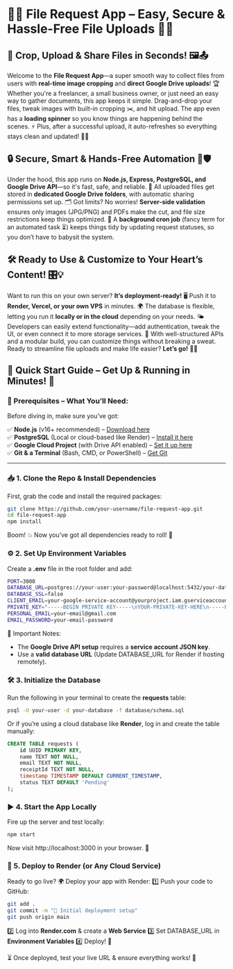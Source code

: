 # 📂✨ File Request App – Easy, Secure & Hassle-Free File Uploads 🚀💾  

## 🎨 Crop, Upload & Share Files in Seconds! 🖼️📤  

Welcome to the **File Request App**—a super smooth way to collect files from users with **real-time image cropping** and **direct Google Drive uploads**! 🏆 Whether you're a freelancer, a small business owner, or just need an easy way to gather documents, this app keeps it simple. Drag-and-drop your files, tweak images with built-in cropping ✂️, and hit upload. The app even has a **loading spinner** so you know things are happening behind the scenes. ⚡ Plus, after a successful upload, it auto-refreshes so everything stays clean and updated! 🔄✅  

## 🔒 Secure, Smart & Hands-Free Automation 🤖🛡️  

Under the hood, this app runs on **Node.js, Express, PostgreSQL, and Google Drive API**—so it's fast, safe, and reliable. 🚀 All uploaded files get stored in **dedicated Google Drive folders**, with automatic sharing permissions set up. 🗂️ Got limits? No worries! **Server-side validation** ensures only images (JPG/PNG) and PDFs make the cut, and file size restrictions keep things optimized. 📏 A **background cron job** (fancy term for an automated task ⏳) keeps things tidy by updating request statuses, so you don’t have to babysit the system.  

## 🛠️ Ready to Use & Customize to Your Heart’s Content! 🎛️💡  

Want to run this on your own server? **It’s deployment-ready!** 🖥️ Push it to **Render, Vercel, or your own VPS** in minutes. 🌍 The database is flexible, letting you run it **locally or in the cloud** depending on your needs. 🌤️ Developers can easily extend functionality—add authentication, tweak the UI, or even connect it to more storage services. 🚀 With well-structured APIs and a modular build, you can customize things without breaking a sweat. Ready to streamline file uploads and make life easier? **Let’s go!** 💪🔥  

## 🚀 Quick Start Guide – Get Up & Running in Minutes! 🏁  

### 🔧 Prerequisites – What You’ll Need:  

Before diving in, make sure you’ve got:  

✅ **Node.js** (v16+ recommended) – [Download here](https://nodejs.org/)  
✅ **PostgreSQL** (Local or cloud-based like Render) – [Install it here](https://www.postgresql.org/)  
✅ **Google Cloud Project** (with Drive API enabled) – [Set it up here](https://console.cloud.google.com/)  
✅ **Git & a Terminal** (Bash, CMD, or PowerShell) – [Get Git](https://git-scm.com/)  

---

### 📥 1. Clone the Repo & Install Dependencies  
First, grab the code and install the required packages:  

```bash
git clone https://github.com/your-username/file-request-app.git
cd file-request-app
npm install
```
Boom! 💥 Now you’ve got all dependencies ready to roll! 🎯

### ⚙️ 2. Set Up Environment Variables
Create a **.env** file in the root folder and add:
```bash
PORT=3000
DATABASE_URL=postgres://your-user:your-password@localhost:5432/your-database
DATABASE_SSL=false
CLIENT_EMAIL=your-google-service-account@yourproject.iam.gserviceaccount.com
PRIVATE_KEY="-----BEGIN PRIVATE KEY-----\nYOUR-PRIVATE-KEY-HERE\n-----END PRIVATE KEY-----\n"
PERSONAL_EMAIL=your-email@gmail.com
EMAIL_PASSWORD=your-email-password
```
📌 Important Notes:
- The **Google Drive API setup** requires a **service account JSON key**.
- Use a **valid database URL** (Update DATABASE_URL for Render if hosting remotely).

### 🛠 3. Initialize the Database
Run the following in your terminal to create the **requests** table:
```bash
psql -U your-user -d your-database -f database/schema.sql
```
Or if you’re using a cloud database like **Render**, log in and create the table manually:
```sql
CREATE TABLE requests (
    id UUID PRIMARY KEY,
    name TEXT NOT NULL,
    email TEXT NOT NULL,
    receiptId TEXT NOT NULL,
    timestamp TIMESTAMP DEFAULT CURRENT_TIMESTAMP,
    status TEXT DEFAULT 'Pending'
);
```
### ▶️ 4. Start the App Locally
Fire up the server and test locally:
```bash
npm start
```
Now visit http://localhost:3000 in your browser. 🎉

### 🚀 5. Deploy to Render (or Any Cloud Service)
Ready to go live? 🌍 Deploy your app with Render:
1️⃣ Push your code to GitHub:
```bash
git add .
git commit -m "🚀 Initial deployment setup"
git push origin main
```
2️⃣ Log into **Render.com** & create a **Web Service**
3️⃣ Set DATABASE_URL in **Environment Variables**
4️⃣ Deploy! 🎉

⏳ Once deployed, test your live URL & ensure everything works! 🚀

















